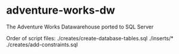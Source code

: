 # adventure-works-dw
The Adventure Works Datawarehouse ported to SQL Server

Order of script files:
./creates/create-database-tables.sql
./inserts/*
./creates/add-constraints.sql